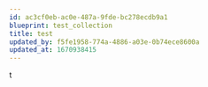```yaml
---
id: ac3cf0eb-ac0e-487a-9fde-bc278ecdb9a1
blueprint: test_collection
title: test
updated_by: f5fe1958-774a-4886-a03e-0b74ece8600a
updated_at: 1670938415
---
```

t